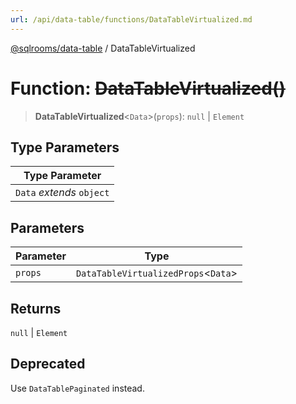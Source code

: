 ```yaml
---
url: /api/data-table/functions/DataTableVirtualized.md
---
```

[@sqlrooms/data-table](../index.md) / DataTableVirtualized

# Function: ~~DataTableVirtualized()~~

> **DataTableVirtualized**<`Data`>(`props`): `null` | `Element`

## Type Parameters

| Type Parameter |
| ------ |
| `Data` *extends* `object` |

## Parameters

| Parameter | Type |
| ------ | ------ |
| `props` | `DataTableVirtualizedProps`<`Data`> |

## Returns

`null` | `Element`

## Deprecated

Use `DataTablePaginated` instead.
